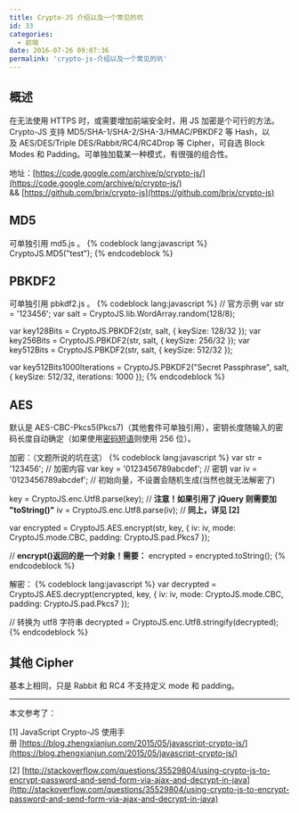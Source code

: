 ```yaml
---
title: Crypto-JS 介绍以及一个常见的坑
id: 33
categories:
  - 前端
date: 2016-07-26 09:07:36
permalink: 'crypto-js-介绍以及一个常见的坑'
---
```


## 概述

在无法使用 HTTPS 时，或需要增加前端安全时，用 JS 加密是个可行的方法。Crypto-JS 支持 MD5/SHA-1/SHA-2/SHA-3/HMAC/PBKDF2 等 Hash，以及 AES/DES/Triple DES/Rabbit/RC4/RC4Drop 等 Cipher，可自选 Block Modes 和 Padding。可单独加载某一种模式，有很强的组合性。

地址：[https://code.google.com/archive/p/crypto-js/](https://code.google.com/archive/p/crypto-js/) &amp;&amp; [https://github.com/brix/crypto-js](https://github.com/brix/crypto-js)

<!--more-->

## MD5

可单独引用 md5.js 。
{% codeblock lang:javascript %}
CryptoJS.MD5("test");
{% endcodeblock %}

## PBKDF2

可单独引用 pbkdf2.js 。
{% codeblock lang:javascript %}
// 官方示例
var str = '123456';
var salt = CryptoJS.lib.WordArray.random(128/8);

var key128Bits = CryptoJS.PBKDF2(str, salt, { keySize: 128/32 });
var key256Bits = CryptoJS.PBKDF2(str, salt, { keySize: 256/32 });
var key512Bits = CryptoJS.PBKDF2(str, salt, { keySize: 512/32 });

var key512Bits1000Iterations = CryptoJS.PBKDF2("Secret Passphrase", salt, {
keySize: 512/32,
iterations: 1000
});
{% endcodeblock %}

## AES

默认是 AES-CBC-Pkcs5(Pkcs7)（其他套件可单独引用），密钥长度随输入的密码长度自动确定（如果使用[密码短语](https://en.wikipedia.org/wiki/Passphrase)则使用 256 位）。

加密：（文题所说的坑在这）
{% codeblock lang:javascript %}
var str = '123456'; // 加密内容
var key = '0123456789abcdef'; // 密钥
var iv = '0123456789abcdef'; // 初始向量，不设置会随机生成(当然也就无法解密了)

key = CryptoJS.enc.Utf8.parse(key); // **注意！如果引用了 jQuery 则需要加 "toString()"**
iv = CryptoJS.enc.Utf8.parse(iv); // **同上，详见 [2]**

var encrypted = CryptoJS.AES.encrypt(str, key, {
 iv: iv,
 mode: CryptoJS.mode.CBC,
 padding: CryptoJS.pad.Pkcs7
});

// **encrypt()返回的是一个对象！需要：**
encrypted = encrypted.toString();
{% endcodeblock %}

解密：
{% codeblock lang:javascript %}
var decrypted = CryptoJS.AES.decrypt(encrypted, key, {
 iv: iv,
 mode: CryptoJS.mode.CBC,
 padding: CryptoJS.pad.Pkcs7
});

// 转换为 utf8 字符串
decrypted = CryptoJS.enc.Utf8.stringify(decrypted);
{% endcodeblock %}

## 其他 Cipher

基本上相同，只是 Rabbit 和 RC4 不支持定义 mode 和 padding。

* * *

本文参考了：

[1] JavaScript Crypto-JS 使用手册 [https://blog.zhengxianjun.com/2015/05/javascript-crypto-js/](https://blog.zhengxianjun.com/2015/05/javascript-crypto-js/)

[2] [http://stackoverflow.com/questions/35529804/using-crypto-js-to-encrypt-password-and-send-form-via-ajax-and-decrypt-in-java](http://stackoverflow.com/questions/35529804/using-crypto-js-to-encrypt-password-and-send-form-via-ajax-and-decrypt-in-java)
